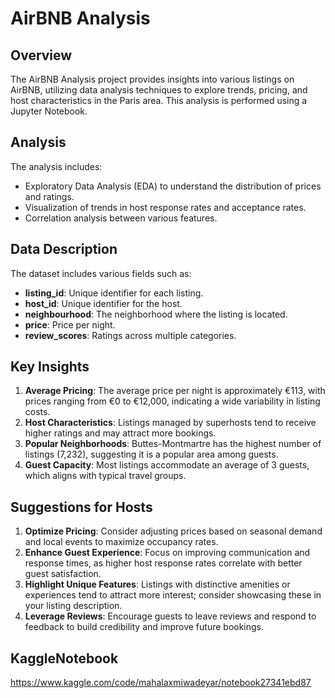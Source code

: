 # AirBNB Analysis

## Overview
The AirBNB Analysis project provides insights into various listings on AirBNB, utilizing data analysis techniques to explore trends, pricing, and host characteristics in the Paris area. This analysis is performed using a Jupyter Notebook.

## Analysis
The analysis includes:
- Exploratory Data Analysis (EDA) to understand the distribution of prices and ratings.
- Visualization of trends in host response rates and acceptance rates.
- Correlation analysis between various features.


## Data Description
The dataset includes various fields such as:
- **listing_id**: Unique identifier for each listing.
- **host_id**: Unique identifier for the host.
- **neighbourhood**: The neighborhood where the listing is located.
- **price**: Price per night.
- **review_scores**: Ratings across multiple categories.

## Key Insights
1. **Average Pricing**: The average price per night is approximately €113, with prices ranging from €0 to €12,000, indicating a wide variability in listing costs.
2. **Host Characteristics**: Listings managed by superhosts tend to receive higher ratings and may attract more bookings.
3. **Popular Neighborhoods**: Buttes-Montmartre has the highest number of listings (7,232), suggesting it is a popular area among guests.
4. **Guest Capacity**: Most listings accommodate an average of 3 guests, which aligns with typical travel groups.
    
## Suggestions for Hosts
1. **Optimize Pricing**: Consider adjusting prices based on seasonal demand and local events to maximize occupancy rates.
2. **Enhance Guest Experience**: Focus on improving communication and response times, as higher host response rates correlate with better guest satisfaction.
3. **Highlight Unique Features**: Listings with distinctive amenities or experiences tend to attract more interest; consider showcasing these in your listing description.
4. **Leverage Reviews**: Encourage guests to leave reviews and respond to feedback to build credibility and improve future bookings.

## KaggleNotebook 
https://www.kaggle.com/code/mahalaxmiwadeyar/notebook27341ebd87
